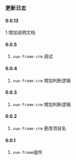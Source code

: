 ### 更新日志

#### 0.0.13
1.增加说明文档

#### 0.0.5
1. `vue-frame-crm` 调试

#### 0.0.4
1. `vue-frame-crm` 增加判断逻辑

#### 0.0.3
1. `vue-frame-crm` 增加判断逻辑

#### 0.0.2
1. `vue-frame-crm` 更改项目名

#### 0.0.1
1. `vue-frame`组件
